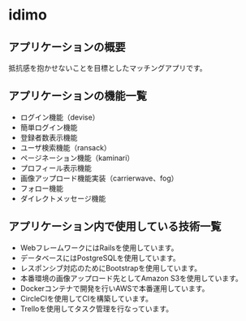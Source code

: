 # idimo

## アプリケーションの概要
抵抗感を抱かせないことを目標としたマッチングアプリです。

## アプリケーションの機能一覧
* ログイン機能（devise）
* 簡単ログイン機能
* 登録者数表示機能
* ユーザ検索機能（ransack）
* ページネーション機能（kaminari）
* プロフィール表示機能
* 画像アップロード機能実装（carrierwave、fog）
* フォロー機能
* ダイレクトメッセージ機能

## アプリケーション内で使用している技術一覧
* WebフレームワークにはRailsを使用しています。
* データベースにはPostgreSQLを使用しています。
* レスポンシブ対応のためにBootstrapを使用しています。
* 本番環境の画像アップロード先としてAmazon S3を使用しています。
* Dockerコンテナで開発を行いAWSで本番運用しています。
* CircleCIを使用してCIを構築しています。
* Trelloを使用してタスク管理を行なっています。
